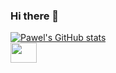 ### Hi there 👋

[![Pawel's GitHub stats](https://github-readme-stats.vercel.app/api?username=Pawel-Iskra)](https://github.com/anuraghazra/github-readme-stats)
<br>
<img src= "https://user-images.githubusercontent.com/52103903/145461848-16436bdc-2aa0-44d4-9b8f-bc585f2d835f.png" width="42" height="32">
<!--<img src= "https://user-images.githubusercontent.com/52103903/145464321-38feeaf1-8b4a-4b7c-9008-68815e49469e.png" width="40" height="40">-->




<!--
**Pawel-Iskra/Pawel-Iskra** is a ✨ _special_ ✨ repository because its `README.md` (this file) appears on your GitHub profile.

Here are some ideas to get you started:

- 🔭 I’m currently working on ...
- 🌱 I’m currently learning ...
- 👯 I’m looking to collaborate on ...
- 🤔 I’m looking for help with ...
- 💬 Ask me about ...
- 📫 How to reach me: ...
- 😄 Pronouns: ...
- ⚡ Fun fact: ...
-->
